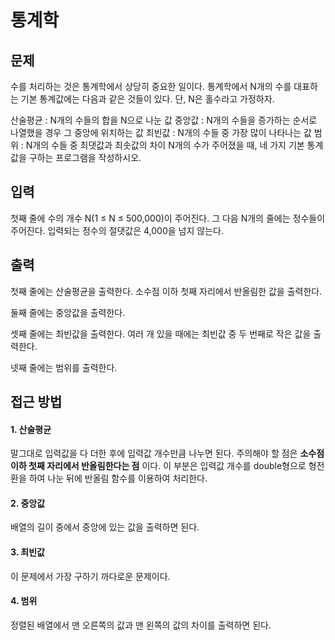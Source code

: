 # 통계학
## 문제
수를 처리하는 것은 통계학에서 상당히 중요한 일이다. 통계학에서 N개의 수를 대표하는 기본 통계값에는 다음과 같은 것들이 있다. 단, N은 홀수라고 가정하자.

산술평균 : N개의 수들의 합을 N으로 나눈 값
중앙값 : N개의 수들을 증가하는 순서로 나열했을 경우 그 중앙에 위치하는 값
최빈값 : N개의 수들 중 가장 많이 나타나는 값
범위 : N개의 수들 중 최댓값과 최솟값의 차이
N개의 수가 주어졌을 때, 네 가지 기본 통계값을 구하는 프로그램을 작성하시오.

## 입력
첫째 줄에 수의 개수 N(1 ≤ N ≤ 500,000)이 주어진다. 그 다음 N개의 줄에는 정수들이 주어진다. 입력되는 정수의 절댓값은 4,000을 넘지 않는다.

## 출력
첫째 줄에는 산술평균을 출력한다. 소수점 이하 첫째 자리에서 반올림한 값을 출력한다.

둘째 줄에는 중앙값을 출력한다.

셋째 줄에는 최빈값을 출력한다. 여러 개 있을 때에는 최빈값 중 두 번째로 작은 값을 출력한다.

넷째 줄에는 범위를 출력한다.

## 접근 방법   
#### 1. 산술평균
말그대로 입력값을 다 더한 후에 입력값 개수만큼 나누면 된다. 주의해야 할 점은 __소수점 이하 첫째 자리에서 반올림한다는 점__ 이다. 이 부분은 입력값 개수를 double형으로 형전환을 하여 나눈 뒤에
반올림 함수를 이용하여 처리한다.   

####  2. 중앙값
배열의 길이 중에서 중앙에 있는 값을 출력하면 된다.   

####  3. 최빈값
이 문제에서 가장 구하기 까다로운 문제이다.   
####  4. 범위
정렬된 배열에서 맨 오른쪽의 값과 맨 왼쪽의 값의 차이를 출력하면 된다.
